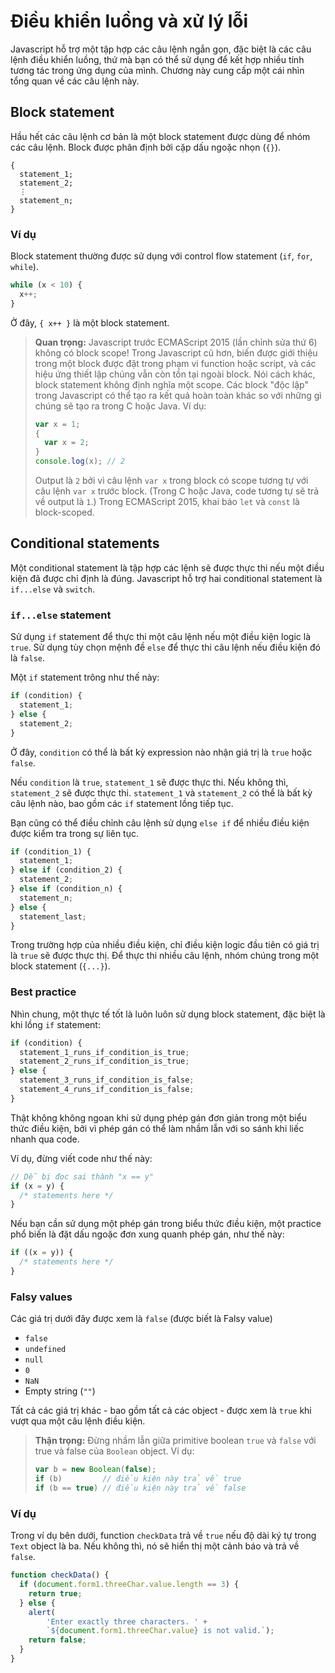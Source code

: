 # Điều khiển luồng và xử lý lỗi

Javascript hỗ trợ một tập hợp các câu lệnh ngắn gọn, đặc biệt là các câu lệnh điều khiển luồng, thứ mà bạn có thể sử dụng để kết hợp nhiều tính tương tác trong ứng dụng của mình. Chương này cung cấp một cái nhìn tổng quan về các câu lệnh này.

## Block statement
Hầu hết các câu lệnh cơ bản là một block statement được dùng để nhóm các câu lệnh. Block được phân định bởi cặp dấu ngoặc nhọn (`{}`).

```
{
  statement_1;
  statement_2;
  ⋮
  statement_n;
}
```

### Ví dụ
Block statement thường được sử dụng với control flow statement (`if`, `for`, `while`).

```js
while (x < 10) {
  x++;
}
```

Ở đây, `{ x++ }` là một block statement.

> **Quan trọng:** Javascript trước ECMAScript 2015 (lần chỉnh sửa thứ 6) không có block scope! Trong Javascript cũ hơn, biến được giới thiệu trong một block được đặt trong phạm vi function hoặc script, và các hiệu ứng thiết lập chúng vẫn còn tồn tại ngoài block. Nói cách khác, block statement không định nghĩa một scope.
> Các block "độc lập" trong Javascript có thể tạo ra kết quả hoàn toàn khác so với những gì chúng sẽ tạo ra trong C hoặc Java. Ví dụ:
> ```js
> var x = 1;
> {
>   var x = 2;
> }
> console.log(x); // 2
> ```
> Output là `2` bởi vì câu lệnh `var x` trong block có scope tương tự với câu lệnh `var x` trước block. (Trong C hoặc Java, code tương tự sẽ trả về output là `1`.)
> Trong ECMAScript 2015, khai báo `let` và `const` là block-scoped.

## Conditional statements
Một conditional statement là tập hợp các lệnh sẽ được thực thi nếu một điều kiện đã được chỉ định là đúng. Javascript hỗ trợ hai conditional statement là `if...else` và `switch`.

### `if...else` statement
Sử dụng `if` statement để thực thi một câu lệnh nếu một điều kiện logic là `true`. Sử dụng tùy chọn mệnh đề `else` để thực thi câu lệnh nếu điều kiện đó là `false`.

Một `if` statement trông như thế này:

```js
if (condition) {
  statement_1;
} else {
  statement_2;
}
```

Ở đây, `condition` có thể là bất kỳ expression nào nhận giá trị là `true` hoặc `false`.

Nếu `condition` là `true`, `statement_1` sẽ được thực thi. Nếu không thì, `statement_2` sẽ được thực thi. `statement_1` và `statement_2` có thể là bất kỳ câu lệnh nào, bao gồm các `if` statement lồng tiếp tục.

Bạn cũng có thể điều chỉnh câu lệnh sử dụng `else if` để nhiều điều kiện được kiểm tra trong sự liên tục.

```js
if (condition_1) {
  statement_1;
} else if (condition_2) {
  statement_2;
} else if (condition_n) {
  statement_n;
} else {
  statement_last;
} 
```

Trong trường hợp của nhiều điều kiện, chỉ điều kiện logic đầu tiên có giá trị là `true` sẽ được thực thị. Để thực thi nhiều câu lệnh, nhóm chúng trong một block statement (`{...}`).

### Best practice
Nhìn chung, một thực tế tốt là luôn luôn sử dụng block statement, đặc biệt là khi lồng `if` statement:

```js
if (condition) {
  statement_1_runs_if_condition_is_true;
  statement_2_runs_if_condition_is_true;
} else {
  statement_3_runs_if_condition_is_false;
  statement_4_runs_if_condition_is_false;
}
```

Thật không không ngoan khi sử dụng phép gán đơn giản trong một biểu thức điều kiện, bởi vì phép gán có thể làm nhầm lẫn với so sánh khi liếc nhanh qua code.

Ví dụ, đừng viết code như thế này:

```js
// Dễ bị đọc sai thành "x == y"
if (x = y) {
  /* statements here */
}
```

Nếu bạn cần sử dụng một phép gán trong biểu thức điều kiện, một practice phổ biến là đặt dấu ngoặc đơn xung quanh phép gán, như thế này:

```js
if ((x = y)) {
  /* statements here */
}
```

### Falsy values
Các giá trị dưới đây được xem là `false` (được biết là Falsy value)

* `false`
* `undefined`
* `null`
* `0`
* `NaN`
* Empty string (`""`)

Tất cả các giá trị khác - bao gồm tất cả các object - được xem là `true` khi vượt qua một câu lệnh điều kiện.

> **Thận trọng:** Đừng nhầm lẫn giữa primitive boolean `true` và `false` với true và false của `Boolean` object.
> Ví dụ:
> ```js
> var b = new Boolean(false);
> if (b)         // điều kiện này trả về true
> if (b == true) // điều kiện này trả về false
> ```

### Ví dụ
Trong ví dụ bên dưới, function `checkData` trả về `true` nếu độ dài ký tự trong `Text` object là ba. Nếu không thì, nó sẽ hiển thị một cảnh báo và trả về `false`.

```js
function checkData() {
  if (document.form1.threeChar.value.length == 3) {
    return true;
  } else {
    alert(
        'Enter exactly three characters. ' +
        `${document.form1.threeChar.value} is not valid.`);
    return false;
  }
}
```

